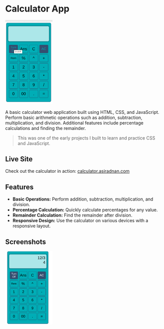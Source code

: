 # Calculator App

<img src="./screenshots/snap1.png" alt="Calculator App Screenshot" width="150">

A basic calculator web application built using HTML, CSS, and JavaScript. Perform basic arithmetic operations such as addition, subtraction, multiplication, and division. Additional features include percentage calculations and finding the remainder.

> This was one of the early projects I built to learn and practice CSS and JavaScript.

## Live Site

Check out the calculator in action: [calculator.asiradnan.com](https://calculator.asiradnan.com)


## Features

- **Basic Operations:** Perform addition, subtraction, multiplication, and division.
- **Percentage Calculation:** Quickly calculate percentages for any value.
- **Remainder Calculation:** Find the remainder after division.
- **Responsive Design:** Use the calculator on various devices with a responsive layout.

## Screenshots

<img src="./screenshots/snap2.png" alt="Calculator App Screenshot" width="150">
